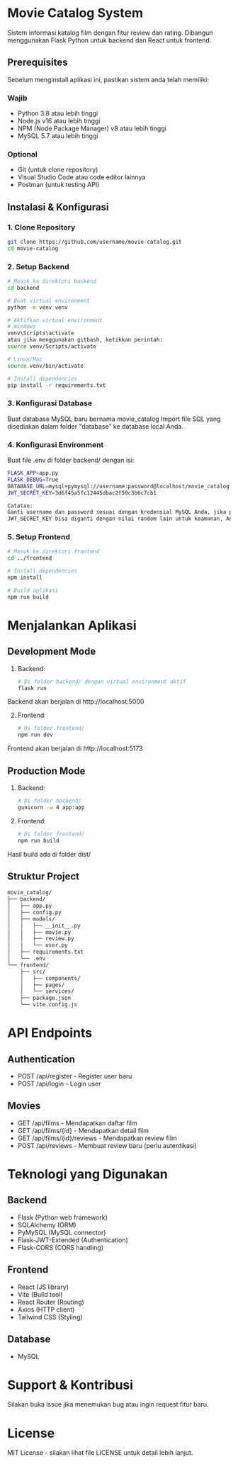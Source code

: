 # Movie Catalog System
Sistem informasi katalog film dengan fitur review dan rating. Dibangun menggunakan Flask Python untuk backend dan React untuk frontend.

## Prerequisites
Sebelum menginstall aplikasi ini, pastikan sistem anda telah memiliki:

### Wajib
- Python 3.8 atau lebih tinggi
- Node.js v16 atau lebih tinggi
- NPM (Node Package Manager) v8 atau lebih tinggi  
- MySQL 5.7 atau lebih tinggi

### Optional
- Git (untuk clone repository)
- Visual Studio Code atau code editor lainnya
- Postman (untuk testing API)

## Instalasi & Konfigurasi

### 1. Clone Repository
```bash
git clone https://github.com/username/movie-catalog.git
cd movie-catalog
```

### 2. Setup Backend
```bash
# Masuk ke direktori backend
cd backend

# Buat virtual environment
python -m venv venv

# Aktifkan virtual environment
# Windows
venv\Scripts\activate
atau jika menggunakan gitbash, ketikkan perintah:
source venv/Scripts/activate

# Linux/Mac
source venv/bin/activate

# Install dependencies
pip install -r requirements.txt
```

### 3. Konfigurasi Database

Buat database MySQL baru bernama movie_catalog
Import file SQL yang disediakan dalam folder "database" ke database local Anda.

### 4. Konfigurasi Environment
Buat file .env di folder backend/ dengan isi:
```bash
FLASK_APP=app.py
FLASK_DEBUG=True
DATABASE_URL=mysql+pymysql://username:password@localhost/movie_catalog
JWT_SECRET_KEY=3d6f45a5fc12445dbac2f59c3b6c7cb1

Catatan:
Ganti username dan password sesuai dengan kredensial MySQL Anda, jika passwordnya kosong, cukup kosongkan saja sebelum simbol @
JWT_SECRET_KEY bisa diganti dengan nilai random lain untuk keamanan, Anda bisa gunakan key tersebut jika mau.
```

### 5. Setup Frontend
```bash
# Masuk ke direktori frontend
cd ../frontend

# Install dependencies
npm install

# Build aplikasi
npm run build
```

# Menjalankan Aplikasi
## Development Mode
1. Backend:
   ```bash
   # Di folder backend/ dengan virtual environment aktif
   flask run
   ```
Backend akan berjalan di http://localhost:5000

2. Frontend:
   ```bash
   # Di folder frontend/
   npm run dev
   ```
Frontend akan berjalan di http://localhost:5173

## Production Mode
1. Backend:
   ```bash
   # Di folder backend/
   gunicorn -w 4 app:app
   ```
   
2. Frontend:
   ```bash
   # Di folder frontend/
   npm run build
   ```
Hasil build ada di folder dist/

## Struktur Project
```bash
movie_catalog/
├── backend/
│   ├── app.py
│   ├── config.py
│   ├── models/
│   │   ├── __init__.py
│   │   ├── movie.py
│   │   ├── review.py
│   │   └── user.py
│   ├── requirements.txt
│   └── .env
└── frontend/
    ├── src/
    │   ├── components/
    │   ├── pages/
    │   └── services/
    ├── package.json
    └── vite.config.js
```


# API Endpoints
## Authentication
- POST /api/register - Register user baru
- POST /api/login - Login user

## Movies
- GET /api/films - Mendapatkan daftar film
- GET /api/films/{id} - Mendapatkan detail film
- GET /api/films/{id}/reviews - Mendapatkan review film
- POST /api/reviews - Membuat review baru (perlu autentikasi)

# Teknologi yang Digunakan
## Backend
- Flask (Python web framework)
- SQLAlchemy (ORM)
- PyMySQL (MySQL connector)
- Flask-JWT-Extended (Authentication)
- Flask-CORS (CORS handling)

## Frontend
- React (JS library)
- Vite (Build tool)
- React Router (Routing)
- Axios (HTTP client)
- Tailwind CSS (Styling)

## Database
- MySQL

# Support & Kontribusi
Silakan buka issue jika menemukan bug atau ingin request fitur baru.

# License
MIT License - silakan lihat file LICENSE untuk detail lebih lanjut.
   
